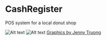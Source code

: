 # CashRegister
POS system for a local donut shop

![Alt text](http://jen-tru.net/images/md_appdonuts.jpg "RingUp Menu UI")
![Alt text](http://jen-tru.net/images/md_apppayment.jpg "RingUp Tender Menu")
[Graphics by Jenny Truong](http://jen-tru.net/) 
